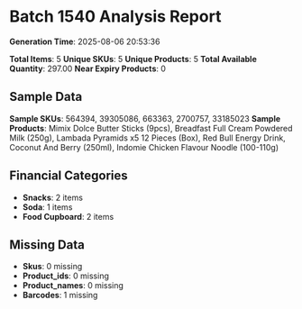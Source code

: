 # Batch 1540 Analysis Report

**Generation Time**: 2025-08-06 20:53:36

**Total Items**: 5
**Unique SKUs**: 5
**Unique Products**: 5
**Total Available Quantity**: 297.00
**Near Expiry Products**: 0

## Sample Data
**Sample SKUs**: 564394, 39305086, 663363, 2700757, 33185023
**Sample Products**: Mimix Dolce Butter Sticks (9pcs), Breadfast Full Cream Powdered Milk (250g), Lambada Pyramids x5 12 Pieces (Box), Red Bull Energy Drink, Coconut And Berry (250ml), Indomie Chicken Flavour Noodle (100-110g)

## Financial Categories
- **Snacks**: 2 items
- **Soda**: 1 items
- **Food Cupboard**: 2 items

## Missing Data
- **Skus**: 0 missing
- **Product_ids**: 0 missing
- **Product_names**: 0 missing
- **Barcodes**: 1 missing
